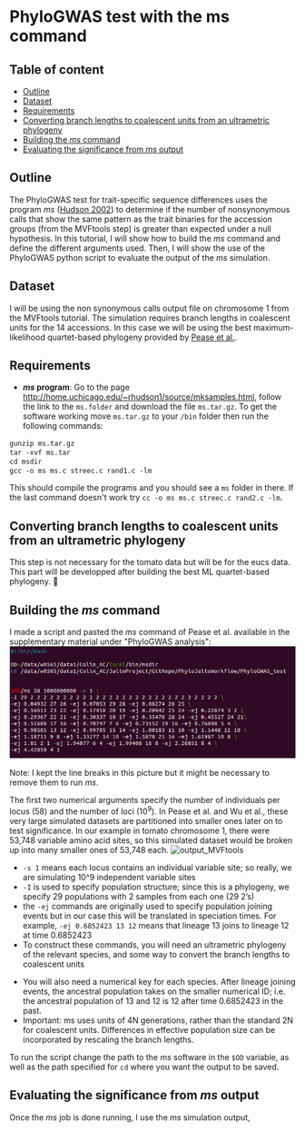 # PhyloGWAS test with the ms command

## Table of content
 * [Outline](#outline)
 * [Dataset](#dataset)
 * [Requirements](#requirements)
 * [Converting branch lengths to coalescent units from an ultrametric phylogeny](#converting-branch-lengths-to-coalescent-units-from-an-ultrametric-phylogeny)
 * [Building the *ms* command ](#building-the-*ms*-command)
 * [Evaluating the significance from *ms* output](#evaluating-significance-from-*ms*-output)

## Outline
The PhyloGWAS test for trait-specific sequence differences uses the program *ms* ([Hudson 2002](https://academic.oup.com/bioinformatics/article/18/2/337/225783)) to determine if the number of nonsynonymous calls that show the same pattern as the trait binaries for the accession groups (from the MVFtools step) is greater than expected under a null hypothesis.
In this tutorial, I will show how to build the *ms* command and define the different arguments used. Then, I will show the use of the PhyloGWAS python script to evaluate the output of the *ms* simulation.

## Dataset
I will be using the non synonymous calls output file on chromosome 1 from the MVFtools tutorial. The simulation requires branch lengths in coalescent units for the 14 accessions. In this case we will be using the best maximum-likelihood quartet-based phylogeny provided by [Pease et al.](https://journals.plos.org/plosbiology/article?id=10.1371/journal.pbio.1002379). 

## Requirements
 * ***ms* program**: Go to the page http://home.uchicago.edu/~rhudson1/source/mksamples.html, follow the link to the `ms.folder` and download the file `ms.tar.gz`. To get the software working move `ms.tar.gz` to your `/bin` folder then run the following commands:
```
gunzip ms.tar.gz
tar -xvf ms.tar
cd msdir
gcc -o ms ms.c streec.c rand1.c -lm
```
This should compile the programs and you should see a `ms` folder in there.
If the last command doesn't work try `cc -o ms ms.c streec.c rand2.c -lm`.

## Converting branch lengths to coalescent units from an ultrametric phylogeny
 
This step is not necessary for the tomato data but will be for the eucs data. This part will be developped after building the best ML quartet-based phylogeny. :seedling:
 
## Building the *ms* command
I made a script and pasted the *ms* command of Pease et al. available in the supplementary material under "PhyloGWAS analysis":
![ms_command_script](images/mscommand_script.PNG)

Note: I kept the line breaks in this picture but it might be necessary to remove them to run *ms*.

The first two numerical arguments specify the number of individuals per locus (58) and the number of loci ($10^9$). In Pease et al. and Wu et al., these very large simulated datasets are partitioned into smaller ones later on to test significance. In our example in tomato chromosome 1, there were 53,748 variable amino acid sites, so this simulated dataset would be broken up into many smaller ones of 53,748 each.
![output_MVFtools](images/.PNG)

 * `-s 1` means each locus contains an individual variable site; so really, we are simulating 10^9 independent variable sites
 * `-I` is used to specify population structure; since this is a phylogeny, we specify 29 populations with 2 samples from each one (29 2’s)
 * the `-ej` commands are originally used to specify population joining events but in our case this will be translated in speciation times. For example, `-ej 0.6852423 13 12` means that lineage 13 joins to lineage 12 at time 0.6852423
 * To construct these commands, you will need an ultrametric phylogeny of the relevant species, and some way to convert the branch lengths to coalescent units

- You will also need a numerical key for each species. After lineage joining events, the ancestral population takes on the smaller numerical ID; i.e. the ancestral population of 13 and 12 is 12 after time 0.6852423 in the past.
- Important: ms uses units of 4N generations, rather than the standard 2N for coalescent units. Differences in effective population size can be incorporated by rescaling the branch lengths.

To run the script change the path to the *ms* software in the `$OD` variable, as well as the path specified for `cd` where you want the output to be saved.


## Evaluating the significance from *ms* output

Once the *ms* job is done running, I use the *ms* simulation output,  

